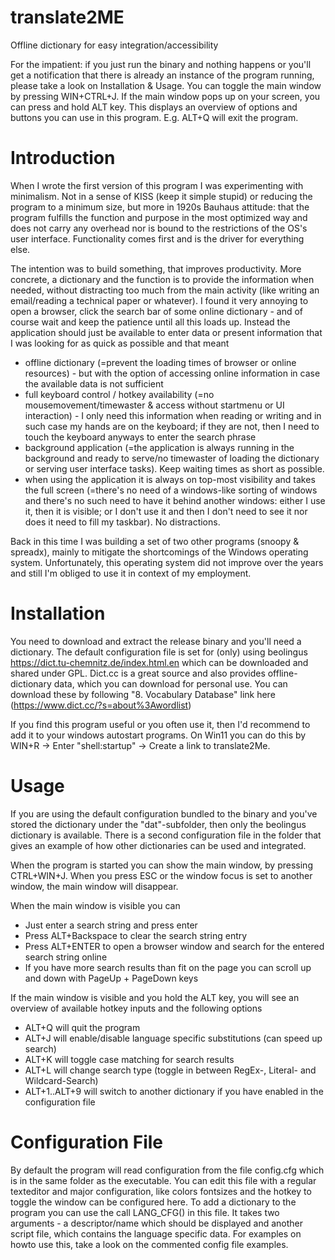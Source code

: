 # translate2ME
Offline dictionary for easy integration/accessibility

For the impatient: if you just run the binary and nothing happens or you'll get a notification that there is already an instance of the program running, please take a look on Installation & Usage. 
You can toggle the main window by pressing WIN+CTRL+J. If the main window pops up on your screen, you can press and hold ALT key. This displays an overview of options and buttons you can use in this program. E.g. ALT+Q will exit the program.

# Introduction

When I wrote the first version of this program I was experimenting with minimalism. Not in a sense of KISS (keep it simple stupid) or reducing the program to a minimum size, but more in 1920s Bauhaus attitude: that the program fulfills the function and purpose in the most optimized way and does not carry any overhead nor is bound to the restrictions of the OS's user interface. Functionality comes first and is the driver for everything else.

The intention was to build something, that improves productivity. More concrete, a dictionary and the function is to provide the information when needed, without distracting too much from the main activity (like writing an email/reading a technical paper or whatever).
I found it very annoying to open a browser, click the search bar of some online dictionary - and of course wait and keep the patience until all this loads up. Instead the application should just be available to enter data or present information that I was looking for as quick as possible and that meant
- offline dictionary (=prevent the loading times of browser or online resources) - but with the option of accessing online information in case the available data is not sufficient
- full keyboard control / hotkey availability (=no mousemovement/timewaster & access without startmenu or UI interaction) - I only need this information when reading or writing and in such case my hands are on the keyboard; if they are not, then I need to touch the keyboard anyways to enter the search phrase
- background application (=the application is always running in the background and ready to serve/no timewaster of loading the dictionary or serving user interface tasks). Keep waiting times as short as possible.
- when using the application it is always on top-most visibility and takes the full screen (=there's no need of a windows-like sorting of windows and there's no such need to have it behind another windows: either I use it, then it is visible; or I don't use it and then I don't need to see it nor does it need to fill my taskbar). No distractions.

Back in this time I was building a set of two other programs (snoopy & spreadx), mainly to mitigate the shortcomings of the Windows operating system. Unfortunately, this operating system did not improve over the years and still I'm obliged to use it in context of my employment. 

# Installation

You need to download and extract the release binary and you'll need a dictionary. The default configuration file is set for (only) using beolingus https://dict.tu-chemnitz.de/index.html.en which can be downloaded and shared under GPL.
Dict.cc is a great source and also provides offline-dictionary data, which you can download for personal use. You can download these by following "8. Vocabulary Database" link here (https://www.dict.cc/?s=about%3Awordlist)

If you find this program useful or you often use it, then I'd recommend to add it to your windows autostart programs. On Win11 you can do this by WIN+R -> Enter "shell:startup" -> Create a link to translate2Me.

# Usage

If you are using the default configuration bundled to the binary and you've stored the dictionary under the "dat"-subfolder, then only the beolingus dictionary is available.
There is a second configuration file in the folder that gives an example of how other dictionaries can be used and integrated.

When the program is started you can show the main window, by pressing CTRL+WIN+J. When you press ESC or the window focus is set to another window, the main window will disappear.

When the main window is visible you can
- Just enter a search string and press enter
- Press ALT+Backspace to clear the search string entry
- Press ALT+ENTER to open a browser window and search for the entered search string online
- If you have more search results than fit on the page you can scroll up and down with PageUp + PageDown keys

If the main window is visible and you hold the ALT key, you will see an overview of available hotkey inputs and the following options
- ALT+Q will quit the program
- ALT+J will enable/disable language specific substitutions (can speed up search)
- ALT+K will toggle case matching for search results
- ALT+L will change search type (toggle in between RegEx-, Literal- and Wildcard-Search)
- ALT+1..ALT+9 will switch to another dictionary if you have enabled in the configuration file

# Configuration File

By default the program will read configuration from the file config.cfg which is in the same folder as the executable. You can edit this file with a regular texteditor and major configuration, like colors fontsizes and the hotkey to toggle the window can be configured here.
To add a dictionary to the program you can use the call LANG_CFG() in this file. It takes two arguments - a descriptor/name which should be displayed and another script file, which contains the language specific data.
For examples on howto use this, take a look on the commented config file examples.
